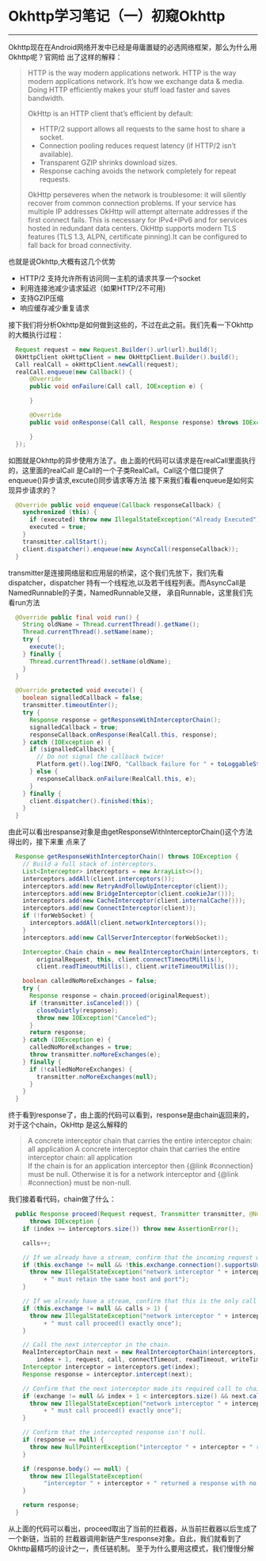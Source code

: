 # Okhttp学习笔记（一）初窥Okhttp
___
Okhttp现在在Android网络开发中已经是毋庸置疑的必选网络框架，那么为什么用Okhttp呢？官网给
出了这样的解释：  

> HTTP is the way modern applications network. HTTP is the way modern applications
network. It’s how we exchange data & media. Doing HTTP efficiently makes your
stuff load faster and saves bandwidth.    
>  
> OkHttp is an HTTP client that’s efficient by default:  
>  
> * HTTP/2 support allows all requests to the same host to share a socket.  
> * Connection pooling reduces request latency (if HTTP/2 isn’t available).  
> * Transparent GZIP shrinks download sizes.  
> * Response caching avoids the network completely for repeat requests.  
>  
> OkHttp perseveres when the network is troublesome: it will silently recover from
common connection problems. If your service has multiple IP addresses OkHttp will
attempt alternate addresses if the first connect fails. This is necessary for IPv4+IPv6
and for services hosted in redundant data centers. OkHttp supports modern TLS features
(TLS 1.3, ALPN, certificate pinning).It can be configured to fall back for broad connectivity.  

也就是说Okhttp,大概有这几个优势
* HTTP/2 支持允许所有访问同一主机的请求共享一个socket  
* 利用连接池减少请求延迟（如果HTTP/2不可用)  
* 支持GZIP压缩
* 响应缓存减少重复请求

接下我们将分析Okhttp是如何做到这些的，不过在此之前。我们先看一下Okhttp的大概执行过程：  
```Java
  Request request = new Request.Builder().url(url).build();
  OkHttpClient okHttpClient = new OkHttpClient.Builder().build();
  Call realCall = okHttpClient.newCall(request);
  realCall.enqueue(new Callback() {
      @Override
      public void onFailure(Call call, IOException e) {

      }

      @Override
      public void onResponse(Call call, Response response) throws IOException {

      }
  });
```  
如图就是Okhttp的异步使用方法了。由上面的代码可以请求是在realCall里面执行的，这里面的realCall
是Call的一个子类RealCall。Call这个借口提供了enqueue()异步请求,excute()同步请求等方法
接下来我们看看enqueue是如何实现异步请求的？
```Java
  @Override public void enqueue(Callback responseCallback) {
    synchronized (this) {
      if (executed) throw new IllegalStateException("Already Executed");
      executed = true;
    }
    transmitter.callStart();
    client.dispatcher().enqueue(new AsyncCall(responseCallback));
  }
```  
transmitter是连接网络层和应用层的桥梁，这个我们先放下，我们先看dispatcher，dispatcher
持有一个线程池,以及若干线程列表。而AsyncCall是NamedRunnable的子类，NamedRunnable又继，
承自Runnable，这里我们先看run方法    
```Java
  @Override public final void run() {
    String oldName = Thread.currentThread().getName();
    Thread.currentThread().setName(name);
    try {
      execute();
    } finally {
      Thread.currentThread().setName(oldName);
    }
  }

  @Override protected void execute() {
    boolean signalledCallback = false;
    transmitter.timeoutEnter();
    try {
      Response response = getResponseWithInterceptorChain();
      signalledCallback = true;
      responseCallback.onResponse(RealCall.this, response);
    } catch (IOException e) {
      if (signalledCallback) {
        // Do not signal the callback twice!
        Platform.get().log(INFO, "Callback failure for " + toLoggableString(), e);
      } else {
        responseCallback.onFailure(RealCall.this, e);
      }
    } finally {
      client.dispatcher().finished(this);
    }
  }

```
由此可以看出respanse对象是由getResponseWithInterceptorChain()这个方法得出的，接下来重
点来了
```Java
  Response getResponseWithInterceptorChain() throws IOException {
    // Build a full stack of interceptors.
    List<Interceptor> interceptors = new ArrayList<>();
    interceptors.addAll(client.interceptors());
    interceptors.add(new RetryAndFollowUpInterceptor(client));
    interceptors.add(new BridgeInterceptor(client.cookieJar()));
    interceptors.add(new CacheInterceptor(client.internalCache()));
    interceptors.add(new ConnectInterceptor(client));
    if (!forWebSocket) {
      interceptors.addAll(client.networkInterceptors());
    }
    interceptors.add(new CallServerInterceptor(forWebSocket));

    Interceptor.Chain chain = new RealInterceptorChain(interceptors, transmitter, null, 0,
        originalRequest, this, client.connectTimeoutMillis(),
        client.readTimeoutMillis(), client.writeTimeoutMillis());

    boolean calledNoMoreExchanges = false;
    try {
      Response response = chain.proceed(originalRequest);
      if (transmitter.isCanceled()) {
        closeQuietly(response);
        throw new IOException("Canceled");
      }
      return response;
    } catch (IOException e) {
      calledNoMoreExchanges = true;
      throw transmitter.noMoreExchanges(e);
    } finally {
      if (!calledNoMoreExchanges) {
        transmitter.noMoreExchanges(null);
      }
    }
  }
```  
终于看到response了，由上面的代码可以看到，response是由chain返回来的，对于这个chain，OkHttp
是这么解释的
> A concrete interceptor chain that carries the entire interceptor chain: all application
A concrete interceptor chain that carries the entire interceptor chain: all application  
> If the chain is for an application interceptor then {@link #connection} must be null.
Otherwise it is for a network interceptor and {@link #connection} must be non-null.  

我们接着看代码，chain做了什么：
```Java
  public Response proceed(Request request, Transmitter transmitter, @Nullable Exchange exchange)
      throws IOException {
    if (index >= interceptors.size()) throw new AssertionError();

    calls++;

    // If we already have a stream, confirm that the incoming request will use it.
    if (this.exchange != null && !this.exchange.connection().supportsUrl(request.url())) {
      throw new IllegalStateException("network interceptor " + interceptors.get(index - 1)
          + " must retain the same host and port");
    }

    // If we already have a stream, confirm that this is the only call to chain.proceed().
    if (this.exchange != null && calls > 1) {
      throw new IllegalStateException("network interceptor " + interceptors.get(index - 1)
          + " must call proceed() exactly once");
    }

    // Call the next interceptor in the chain.
    RealInterceptorChain next = new RealInterceptorChain(interceptors, transmitter, exchange,
        index + 1, request, call, connectTimeout, readTimeout, writeTimeout);
    Interceptor interceptor = interceptors.get(index);
    Response response = interceptor.intercept(next);

    // Confirm that the next interceptor made its required call to chain.proceed().
    if (exchange != null && index + 1 < interceptors.size() && next.calls != 1) {
      throw new IllegalStateException("network interceptor " + interceptor
          + " must call proceed() exactly once");
    }

    // Confirm that the intercepted response isn't null.
    if (response == null) {
      throw new NullPointerException("interceptor " + interceptor + " returned null");
    }

    if (response.body() == null) {
      throw new IllegalStateException(
          "interceptor " + interceptor + " returned a response with no body");
    }

    return response;
  }
```  
从上面的代码可以看出，proceed取出了当前的拦截器，从当前拦截器以后生成了一个新链，当前的
拦截器调用新链产生response对象。自此，我们就看到了Okhttp最精巧的设计之一，责任链机制。
至于为什么要用这模式，我们慢慢分解
